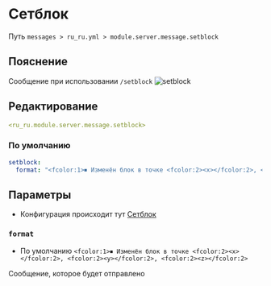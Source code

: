 # Сетблок
Путь `messages > ru_ru.yml > module.server.message.setblock`

## Пояснение
Сообщение при использовании `/setblock`
![setblock](/setblock.png)

## Редактирование
```yaml
<ru_ru.module.server.message.setblock>
```

### По умолчанию
```yaml
setblock:
  format: "<fcolor:1>⏹ Изменён блок в точке <fcolor:2><x></fcolor:2>, <fcolor:2><y></fcolor:2>, <fcolor:2><z></fcolor:2>"
```

## Параметры

- Конфигурация происходит тут [Сетблок](/ru/config/module/server/message/setblock/)

### `format`
- По умолчанию `<fcolor:1>⏹ Изменён блок в точке <fcolor:2><x></fcolor:2>, <fcolor:2><y></fcolor:2>, <fcolor:2><z></fcolor:2>`

Сообщение, которое будет отправлено